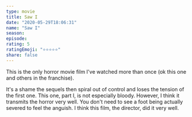 ```yaml
--- 
type: movie 
title: Saw I 
date: "2020-05-29T18:06:31" 
name: "Saw I" 
season: 
episode: 
rating: 5 
ratingEmoji: "⭐️⭐️⭐️⭐️⭐️" 
share: false 
---
```


This is the only horror movie film I've watched more than once (ok this one and others in the franchise).

It's a shame the sequels then spiral out of control and loses the tension of the first one. This one, part I, is not especially bloody. However, I think it transmits the horror very well. You don't need to see a foot being actually severed to feel the anguish. I think this film, the director, did it very well.
